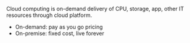 
Cloud computing is on-demand delivery of CPU, storage, app, other IT resources through cloud platform.
- On-demand: pay as you go pricing
- On-premise: fixed cost, live forever
